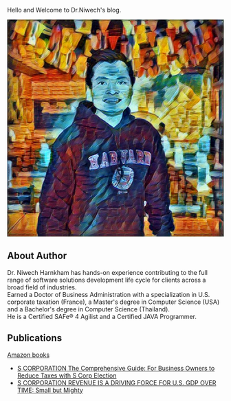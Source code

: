 Hello and Welcome to Dr.Niwech's blog. 

![Dr.Niwech's image styled by Deep Learning](images/output_image_small.jpg)

## About Author

Dr. Niwech Harnkham has hands-on experience contributing to the full range of software solutions development life cycle for clients across a broad field of industries.  
Earned a Doctor of Business Administration with a specialization in U.S. corporate taxation (France), a Master's degree in Computer Science (USA) and a Bachelor's degree in Computer Science (Thailand).  
He is a Certified SAFe® 4 Agilist and a Certified JAVA Programmer.

## Publications
[Amazon books](https://amazon.com/author/niwech)  
- [S CORPORATION The Comprehensive Guide: For Business Owners to Reduce Taxes with S Corp Election](https://www.amazon.com/gp/product/1973127784/ref=dbs_a_def_rwt_hsch_vapi_taft_p1_i0)
- [S CORPORATION REVENUE IS A DRIVING FORCE FOR U.S. GDP OVER TIME: Small but Mighty](https://www.amazon.com/gp/product/1973136805/ref=dbs_a_def_rwt_hsch_vapi_taft_p1_i3)
